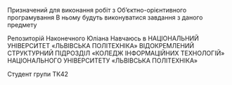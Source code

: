 Призначений для виконання робіт з Об’єктно-орієнтивного програмування 
В ньому будуть виконуватися завдання з даного предмету 

Репозиторій Наконечного Юліана 
Навчаюсь в НАЦІОНАЛЬНИЙ УНІВЕРСИТЕТ «ЛЬВІВСЬКА ПОЛІТЕХНІКА»
ВІДОКРЕМЛЕНИЙ СТРУКТУРНИЙ ПІДРОЗДІЛ «КОЛЕДЖ ІНФОРМАЦІЙНИХ ТЕХНОЛОГІЙ» НАЦІОНАЛЬНОГО УНІВЕРСИТЕТУ «ЛЬВІВСЬКА ПОЛІТЕХНІКА»

Студент групи ТК42
